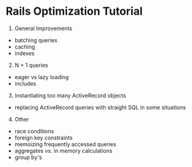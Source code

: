 # Rails Optimization Tutorial

1) General Improvements
- batching queries
- caching
- indexes

2) N + 1 queries
- eager vs lazy loading
- includes

3) Instantiating too many ActiveRecord objects
- replacing ActiveRecord queries with straight SQL in some situations

4) Other
- race conditions
- foreign key constraints
- memoizing frequently accessed queries
- aggregates vs. in memory calculations
- group by's
